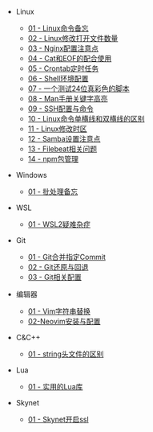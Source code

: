 - Linux
  - [01 - Linux命令备忘](Linux/01-Linux命令备忘.md)
  - [02 - Linux修改打开文件数量](Linux/02-Linux修改打开文件数量.md)
  - [03 - Nginx配置注意点](Linux/03-Nginx配置注意点.md)
  - [04 - Cat和EOF的配合使用](Linux/04-cat和EOF的配合使用.md)
  - [05 - Crontab定时任务](Linux/05-crontab定时任务.md)
  - [06 - Shell环境配置](Linux/06-shell环境配置.md)
  - [07 - 一个测试24位真彩色的脚本](Linux/07-一个测试24位真彩色的脚本.md)
  - [08 - Man手册关键字高亮](Linux/08-Man手册关键字高亮.md)
  - [09 - SSH配置与命令](Linux/09-SSH配置与命令.md)
  - [10 - Linux命令单横线和双横线的区别](Linux/10-Linux命令单横线和双横线的区别.md)
  - [11 - Linux修改时区](Linux/11-Linux修改时区.md)
  - [12 - Samba设置注意点](Linux/12-Samba设置注意点.md)
  - [13 - Filebeat相关问题](Linux/13-Filebeat相关问题.md)
  - [14 - npm包管理](Linux/14-npm包管理.md)

- Windows
  - [01 - 批处理备忘](Windows/01-批处理备忘.md)

- WSL
  - [01 - WSL2疑难杂症](WSL/01-WSL2疑难杂症.md)

- Git
  - [01 - Git合并指定Commit](Git/01-Git合并指定commit.md)
  - [02 - Git还原与回退](Git/02-Git还原与回退.md)
  - [03 - Git相关配置](Git/03-Git相关配置.md)

- 编辑器
  - [01 - Vim字符串替换](编辑器/01-Vim字符串替换.md)
  - [02-Neovim安装与配置](编辑器/02-Neovim安装与配置.md)

- C&C++
  - [01 - string头文件的区别](C&C++/01-string头文件的区别.md)

- Lua
  - [01 - 实用的Lua库](Lua/01-实用的Lua库.md)

- Skynet
  - [01 - Skynet开启ssl](Skynet/01-Skynet开启ssl.md)
